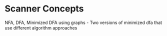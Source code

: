 # Scanner Concepts
NFA, DFA, Minimized DFA using graphs
    - Two versions of minimized dfa that use different algorithm approaches
